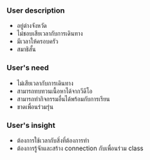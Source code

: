 ### User description
- อยู่ต่างจังหวัด
- ไม่ชอบเสียเวลากับการเดินทาง
- มีเวลาให้ครอบครัว
- สมาธิสั้น


### User's need
- ไม่เสียเวลากับการเดินทาง
- สามารถทบทวนเนื้อหาได้จากวีดีโอ
- สามารถทำกิจกรรมอื่นได้พร้อมกับการเรียน
- ขาดเพื่อนร่วมรุ่น

### User's insight
- ต้องการใช้เวลากับสิ่งที่ต้องการทำ
- ต้องการรู้จักและสร้าง connection กับเพื่อนร่วม class
